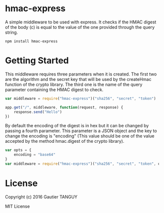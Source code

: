 # hmac-express

A simple middleware to be used with express. It checks if the HMAC digest of the body (c) is equal to the value of the one provided through the query string.

	npm install hmac-express

# Getting Started

This middleware requires three parameters when it is created. The first two are the algorithm and the secret key that will be used by the createHmac function of the crypto library. The third one is the name of the query parameter containing the HMAC digest to check.

``` javascript
var middleware = require("hmac-express")("sha256", "secret", "token")

app.get("/", middleware, function(request, response) {
	response.send("Hello")
})

```

By default the encoding of the digest is in hex but it can be changed by passing a fourth parameter. This parameter is a JSON object and the key to change the encoding is "encoding" (This value should be one of the value accepted by the method hmac.digest of the crypto library).

``` javascript
var opts = {
	encoding = "base64"
}
var middleware = require("hmac-express")("sha256", "secret", "token", opts)

```

# License
Copyright (c) 2016 Gautier TANGUY

MIT License